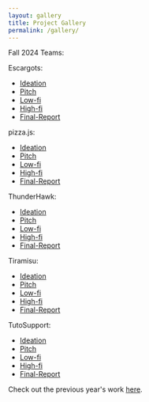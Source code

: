 ```yaml
---
layout: gallery
title: Project Gallery
permalink: /gallery/
---
```


Fall 2024 Teams:

Escargots:
* [Ideation](/DPM/escargots/DPM1/report.md)
* [Pitch](/DPM/escargots/DPM2/report.md)
* [Low-fi](/DPM/escargots/DPM3/report.md)
* [High-fi](/DPM/escargots/DPM4/report.md)
* [Final-Report](/DPM/escargots/DPM5/report.md)

pizza.js:
* [Ideation](/DPM/pizzajs/DPM1/report.md)
* [Pitch](/DPM/pizzajs/DPM2/report.md)
* [Low-fi](/DPM/pizzajs/DPM3/report.md)
* [High-fi](/DPM/pizzajs/DPM4/report.md)
* [Final-Report](/DPM/pizzajs/DPM5/report.md)

ThunderHawk:
* [Ideation](/DPM/thunderhawk/DPM1/report.md)
* [Pitch](/DPM/thunderhawk/DPM2/report.md)
* [Low-fi](/DPM/thunderhawk/DPM3/report.md)
* [High-fi](/DPM/thunderhawk/DPM4/report.md)
* [Final-Report](/DPM/thunderhawk/DPM5/report.md)

Tiramisu:
* [Ideation](/DPM/tiramisu/DPM1/report.md)
* [Pitch](/DPM/tiramisu/DPM2/report.md)
* [Low-fi](/DPM/tiramisu/DPM3/report.md)
* [High-fi](/DPM/tiramisu/DPM4/report.md)
* [Final-Report](/DPM/tiramisu/DPM5/report.md)

TutoSupport:
* [Ideation](/DPM/tutosupport/DPM1/report.md)
* [Pitch](/DPM/tutosupport/DPM2/report.md)
* [Low-fi](/DPM/tutosupport/DPM3/report.md)
* [High-fi](/DPM/tutosupport/DPM4/report.md)
* [Final-Report](/DPM/tutosupport/DPM5/report.md)


Check out the previous year's work [here](https://social.kixlab.org/projects).

